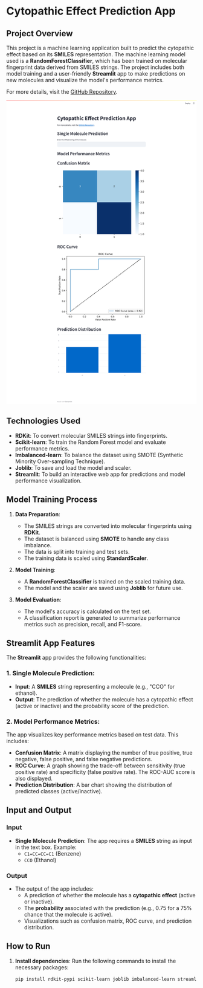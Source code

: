 # Cytopathic Effect Prediction App

## Project Overview
This project is a machine learning application built to predict the cytopathic effect based on its **SMILES** representation. The machine learning model used is a **RandomForestClassifier**, which has been trained on molecular fingerprint data derived from SMILES strings. The project includes both model training and a user-friendly **Streamlit** app to make predictions on new molecules and visualize the model's performance metrics.

For more details, visit the [GitHub Repository](https://github.com/suhaasteja/COVID-19-Drug-Discovery).

![Streamlit App Screenshot](streamlit-screenshot.png)

## Technologies Used
- **RDKit**: To convert molecular SMILES strings into fingerprints.
- **Scikit-learn**: To train the Random Forest model and evaluate performance metrics.
- **Imbalanced-learn**: To balance the dataset using SMOTE (Synthetic Minority Over-sampling Technique).
- **Joblib**: To save and load the model and scaler.
- **Streamlit**: To build an interactive web app for predictions and model performance visualization.

## Model Training Process
1. **Data Preparation**: 
   - The SMILES strings are converted into molecular fingerprints using **RDKit**.
   - The dataset is balanced using **SMOTE** to handle any class imbalance.
   - The data is split into training and test sets.
   - The training data is scaled using **StandardScaler**.
   
2. **Model Training**: 
   - A **RandomForestClassifier** is trained on the scaled training data.
   - The model and the scaler are saved using **Joblib** for future use.

3. **Model Evaluation**:
   - The model's accuracy is calculated on the test set.
   - A classification report is generated to summarize performance metrics such as precision, recall, and F1-score.

## Streamlit App Features
The **Streamlit** app provides the following functionalities:

### 1. **Single Molecule Prediction**:
   - **Input**: A **SMILES** string representing a molecule (e.g., "CCO" for ethanol).
   - **Output**: The prediction of whether the molecule has a cytopathic effect (active or inactive) and the probability score of the prediction.

### 2. **Model Performance Metrics**:
   The app visualizes key performance metrics based on test data. This includes:
   
   - **Confusion Matrix**: A matrix displaying the number of true positive, true negative, false positive, and false negative predictions.
   - **ROC Curve**: A graph showing the trade-off between sensitivity (true positive rate) and specificity (false positive rate). The ROC-AUC score is also displayed.
   - **Prediction Distribution**: A bar chart showing the distribution of predicted classes (active/inactive).

## Input and Output

### Input
- **Single Molecule Prediction**: The app requires a **SMILES** string as input in the text box. Example:
   - `C1=CC=CC=C1` (Benzene)
   - `CCO` (Ethanol)

### Output
- The output of the app includes:
   - A prediction of whether the molecule has a **cytopathic effect** (active or inactive).
   - The **probability** associated with the prediction (e.g., 0.75 for a 75% chance that the molecule is active).
   - Visualizations such as confusion matrix, ROC curve, and prediction distribution.

## How to Run
1. **Install dependencies**:
   Run the following commands to install the necessary packages:
   ```bash
   pip install rdkit-pypi scikit-learn joblib imbalanced-learn streamlit
